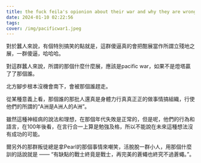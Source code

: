 ```yaml
---
title: the fuck feila's opionion about their war and why they are wrong
date: 2024-01-10 02:22:56
tags:
cover: /img/pacificwar1.jpeg
---
```


對於蠶人來說，有個特別搞笑的點就是，這群傻逼真的會把酣展當作所謂立殘地之展，一群傻逼，哈哈哈。

對這群蠶人來說，所謂的那個什麼什麼展，應該是pacific war，如果不是燈塔贏了了那個誰。

北方腳步根本沒機會南下，會被那個誰趕走。

從某種意義上看，那個誰的那批人還真是身體力行真真正正的做事情搞組織，行使他們的所謂的“A洲是A洲人的A洲”。

雖然這種神經病的說法和理想，在那個年代失敗是正常的，但是呢，他們的行為和語言，在100年後看，在言行合一上算是勉強及格，所以不能說在未來這種想法沒有成功的可能。

爾另外的那群叛徒總是拿Pearl的那個事情來嘲笑，活脫脫一群小人，用那個什麼訓的話說就是 —— “有缺點的戰士終竟是戰士，再完美的蒼蠅也終究不過蒼蠅。”。